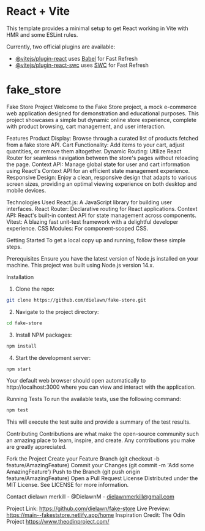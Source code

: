 # React + Vite

This template provides a minimal setup to get React working in Vite with HMR and some ESLint rules.

Currently, two official plugins are available:

- [@vitejs/plugin-react](https://github.com/vitejs/vite-plugin-react/blob/main/packages/plugin-react/README.md) uses [Babel](https://babeljs.io/) for Fast Refresh
- [@vitejs/plugin-react-swc](https://github.com/vitejs/vite-plugin-react-swc) uses [SWC](https://swc.rs/) for Fast Refresh

# fake_store
Fake Store Project
Welcome to the Fake Store project, a mock e-commerce web application designed for demonstration and educational purposes. This project showcases a simple but dynamic online store experience, complete with product browsing, cart management, and user interaction.

Features
Product Display: Browse through a curated list of products fetched from a fake store API.
Cart Functionality: Add items to your cart, adjust quantities, or remove them altogether.
Dynamic Routing: Utilize React Router for seamless navigation between the store's pages without reloading the page.
Context API: Manage global state for user and cart information using React's Context API for an efficient state management experience.
Responsive Design: Enjoy a clean, responsive design that adapts to various screen sizes, providing an optimal viewing experience on both desktop and mobile devices.

Technologies Used
React.js: A JavaScript library for building user interfaces.
React Router: Declarative routing for React applications.
Context API: React's built-in context API for state management across components.
Vitest: A blazing fast unit-test framework with a delightful developer experience.
CSS Modules: For component-scoped CSS.

Getting Started
To get a local copy up and running, follow these simple steps.

Prerequisites
Ensure you have the latest version of Node.js installed on your machine. This project was built using Node.js version 14.x.

Installation
1. Clone the repo:
```sh
git clone https://github.com/dielawn/fake-store.git
```

2. Navigate to the project directory:
```sh
cd fake-store
```

3. Install NPM packages:
```sh
npm install
```

4. Start the development server:
```sh
npm start
```

Your default web browser should open automatically to http://localhost:3000 where you can view and interact with the application.

Running Tests
To run the available tests, use the following command:

```sh
npm test
```
This will execute the test suite and provide a summary of the test results.

Contributing
Contributions are what make the open-source community such an amazing place to learn, inspire, and create. Any contributions you make are greatly appreciated.

Fork the Project
Create your Feature Branch (git checkout -b feature/AmazingFeature)
Commit your Changes (git commit -m 'Add some AmazingFeature')
Push to the Branch (git push origin feature/AmazingFeature)
Open a Pull Request
License
Distributed under the MIT License. See LICENSE for more information.

Contact
dielawn merkill - @DielawnM - dielawnmerkill@gmail.com

Project Link: https://github.com/dielawn/fake-store
Live Preview: https://main--fakeststore.netlify.app/home
Inspiration Credit: The Odin Project https://www.theodinproject.com/